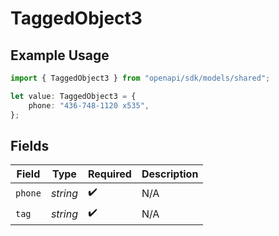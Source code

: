 # TaggedObject3

## Example Usage

```typescript
import { TaggedObject3 } from "openapi/sdk/models/shared";

let value: TaggedObject3 = {
    phone: "436-748-1120 x535",
};
```

## Fields

| Field              | Type               | Required           | Description        |
| ------------------ | ------------------ | ------------------ | ------------------ |
| `phone`            | *string*           | :heavy_check_mark: | N/A                |
| `tag`              | *string*           | :heavy_check_mark: | N/A                |